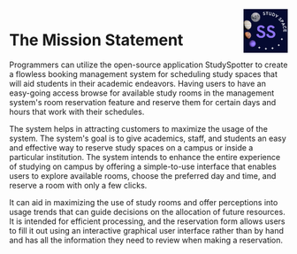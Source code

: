 <img src="img/logo.jpeg" alt="Logo of the project" align="right" width="80px" hight="80px"> 

# The Mission Statement
Programmers can utilize the open-source application StudySpotter to create a
flowless booking management system for scheduling study spaces that will aid
students in their academic endeavors. Having users to have an easy-going access
browse for available study rooms in the management system's room reservation
feature and reserve them for certain days and hours that work with their schedules.

The system helps in attracting customers to maximize the usage of the system. The
system's goal is to give academics, staff, and students an easy and effective way to
reserve study spaces on a campus or inside a particular institution. The system
intends to enhance the entire experience of studying on campus by offering a
simple-to-use interface that enables users to explore available rooms, choose the
preferred day and time, and reserve a room with only a few clicks.

It can aid in maximizing the use of study rooms and offer perceptions into usage
trends that can guide decisions on the allocation of future resources. It is intended
for efficient processing, and the reservation form allows users to fill it out using an
interactive graphical user interface rather than by hand and has all the information
they need to review when making a reservation.
